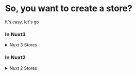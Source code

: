 # So, you want to create a store?
It's easy, let's go

### In Nuxt3
<details>
  <summary>Nuxt 3 Stores</summary>

- Create a folder called ```store``` in the root of the project
  - Inside this folder you will create your stores
- Create a new JSON file, name it whatever you want
  - In my case, I will create ```sharedData.json```
- In this json file, init it as a normal json, with ```{}``` and whatever you wants to store in it, for example:
  - ```{ userName: '', userEmail: '' }```
- If you want, you can already fill it with initial data, but I will let it empty
- Now create a ```index.ts``` inside the ```store``` folder
  - In this file, we will fill the store with the initial data, that depends in some kind of EndPoint or whathever
- Start by importing all the stores you want to fill with initial data, in my case:
  - ```import sharedData from './sharedData.json'```
- Then create a function to fill data in this json file
  - ```
    const getData = async () => {
      fetch('myEndPointUrl')
        .then(response => response.json())
        .then(response => {
            sharedData.userName = response.userName;
            sharedData.userEmail = response.userEmail;
        })
    }
    ```
- To finish, we need to export this function to be used, so we create a kind of "init" function:
  - ```
    export default async function init() {
      await getData();
    };
    ```
- Now, we need to tell nuxt to initializate our stores, so on app.vue, add:
  - ```
    import storeInit from './stores/index'

    onBeforeMount(() => {
      storeInit();
    })
    ```
    - You don't have a app.vue? Just create one on the root of the project with this content:
      - ```
        <template>
          <NuxtLayout>
            <NuxtPage />
          </NuxtLayout>
        </template>
        ```
- Now, I believe you want to use it, right? To do so, it's simple:
  - Import the json in your component: `import sharedData from '../stores/sharedData.json'`
  - Put it in a ref 
  - ```
    const data = ref(sharedData);
    ```
  - And that's it, now you can use it like a variable:
  - ```
    <span>{{ data.userName }}</span>
    <span>{{ data.userEmail }}</span>
    ```
</details>


### In Nuxt2
<details>
  <summary>Nuxt 2 Stores</summary>

- Create a folder called ```store``` in the root of the project
  - Inside this folder you will create your stores
- Create a new JSON file, name it whatever you want
  - In my case, I will create ```sharedData.json```
- In this json file, init it as a normal json, with ```{}``` and whatever you wants to store in it, for example:
  - ```{ userName: '', userEmail: '' }```
- If you want, you can already fill it with initial data, but I will let it empty
- Now create a ```index.js``` inside the ```store``` folder
  - In this file, we will fill the store with the initial data, that depends in some kind of EndPoint or whathever
- Start by importing all the stores you want to fill with initial data, in my case:
  - ```import sharedData from './sharedData.json'```
- Then create a function to fill data in this json file
  - ```
    const getData = async () => {
      fetch('myEndPointUrl')
        .then(response => response.json())
        .then(response => {
            sharedData.userName = response.userName;
            sharedData.userEmail = response.userEmail;
        })
    }
    ```
- To finish, we need to call this function somewhere, so we create a kind of "init" function:
  - ```
    (() => {
      getData();
    })();
    ```
- This will work with no problem, but it will keep giving you some errors on your dev console (Not the browser one), to avoid this you can validate is ```__filename``` exists. In the end you will have something like:
  - ```
    (() => {
      if (!__filename) return;

      getData();
    })();
    ```
  - To explain a little better. ```__filename``` is a node native variable, that returns the name of the file currently being runned. The nuxt server doesn't run the index.js file, so it won't have the ```__filename```. But the browsers it runs, so ```__filename``` starts existing

- Now, I believe you want to use it, right? To do so, it's simple:
  - Import the json in your component: `import sharedData from '../stores/sharedData.json'`
  - Put it in your data 
  - ```
    data() {
      return {
       sharedData
      }
    }
    ```
  - And that's it, now you can use it like a variable:
  - ```
    <span>{{ sharedData.userName }}</span>
    <span>{{ sharedData.userEmail }}</span>
    ```
</details>
